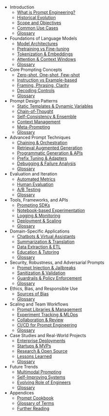 * Introduction
  * [What is Prompt Engineering?](01-introduction/1.1-what-is-prompt-engineering.md)
  * [Historical Evolution](01-introduction/1.2-historical-evolution-of-nlp-and-prompts.md)
  * [Scope and Objectives](01-introduction/1.3-scope-and-objectives-of-prompting.md)
  * [Common Use Cases](01-introduction/1.4-common-use-cases-success-stories.md)
  * [Glossary](01-introduction/glossary.md)
* Foundations of Language Models
  * [Model Architectures](02-foundations-of-language-models/2.1-model-architectures.md)
  * [Pretraining vs Fine-tuning](02-foundations-of-language-models/2.2-pretraining-vs-fine-tuning-vs-instruction-tuning.md)
  * [Tokenization & Embeddings](02-foundations-of-language-models/2.3-tokenization-embeddings-vector-spaces.md)
  * [Attention & Context Windows](02-foundations-of-language-models/2.4-attention-mechanisms-context-windows.md)
  * [Glossary](02-foundations-of-language-models/glossary.md)
* Core Prompting Concepts
  * [Zero-shot, One-shot, Few-shot](03-core-prompting-concepts/3.1-zero-shot-one-shot-and-few-shot-learning.md)
  * [Instruction vs Example-based](03-core-prompting-concepts/3.2-instruction-prompts-vs-example-based-prompts.md)
  * [Framing, Phrasing, Clarity](03-core-prompting-concepts/3.3-prompt-framing-phrasing-and-clarity.md)
  * [Decoding Controls](03-core-prompting-concepts/3.4-decoding-controls-temperature-top-k-top-p-beam-search.md)
  * [Glossary](03-core-prompting-concepts/glossary.md)
* Prompt Design Patterns
  * [Static Templates & Dynamic Variables](04-prompt-design-patterns/4.1-static-templates-and-dynamic-variables.md)
  * [Chain-of-Thought](04-prompt-design-patterns/4.2-chain-of-thought-and-step-by-step-reasoning.md)
  * [Self-Consistency & Ensemble](04-prompt-design-patterns/4.3-self-consistency-voting-and-ensemble-prompts.md)
  * [Context Management](04-prompt-design-patterns/4.4-context-management-and-window-optimization.md)
  * [Meta-Prompting](04-prompt-design-patterns/4.5-meta-prompting-and-higher-order-prompts.md)
  * [Glossary](04-prompt-design-patterns/glossary.md)
* Advanced Prompt Techniques
  * [Chaining & Orchestration](05-advanced-prompt-techniques/5.1-prompt-chaining-orchestration-and-pipelines.md)
  * [Retrieval Augmented Generation](05-advanced-prompt-techniques/5.2-retrieval-augmented-generation-and-memory.md)
  * [Programmatic Generation & APIs](05-advanced-prompt-techniques/5.3-programmatic-prompt-generation-and-apis.md)
  * [Prefix Tuning & Adapters](05-advanced-prompt-techniques/5.4-prefix-tuning-adapters-and-soft-prompts.md)
  * [Debugging & Failure Analysis](05-advanced-prompt-techniques/5.5-debugging-and-prompt-failure-analysis.md)
  * [Glossary](05-advanced-prompt-techniques/glossary.md)
* Evaluation and Iteration
  * [Automated Metrics](06-evaluation-and-iteration/6.1-automated-metrics-bleu-rouge-perplexity-embedding-similarity.md)
  * [Human Evaluation](06-evaluation-and-iteration/6.2-human-evaluation-criteria-surveys-feedback-loops.md)
  * [A/B Testing](06-evaluation-and-iteration/6.3-ab-testing-statistical-significance-control-experiments.md)
  * [Glossary](06-evaluation-and-iteration/glossary.md)
* Tools, Frameworks, and APIs
  * [Prompting SDKs](07-tools-frameworks-and-apis/7.1-prompting-sdks-langchain-prompt-toolkit-openai-sdk.md)
  * [Notebook-based Experimentation](07-tools-frameworks-and-apis/7.2-notebook-based-experimentation.md)
  * [Logging & Monitoring](07-tools-frameworks-and-apis/7.3-logging-monitoring-and-debugging-tools.md)
  * [Deployment & Scaling](07-tools-frameworks-and-apis/7.4-deployment-platforms-scaling-and-best-practices.md)
  * [Glossary](07-tools-frameworks-and-apis/glossary.md)
* Domain-Specific Applications
  * [Chatbots & Virtual Assistants](08-domain-specific-applications/8.1-chatbots-and-virtual-assistants.md)
  * [Summarization & Translation](08-domain-specific-applications/8.2-summarization-and-translation.md)
  * [Data Extraction & ETL](08-domain-specific-applications/8.3-data-extraction-classification-&-etl.md)
  * [Education & Tutoring](08-domain-specific-applications/8.4-education-tutoring-systems.md)
  * [Glossary](08-domain-specific-applications/glossary.md)
* Security, Robustness, and Adversarial Prompts
  * [Prompt Injection & Jailbreaks](09-security-robustness-and-adversarial-prompts/9.1-prompt-injection-and-jailbreaks.md)
  * [Sanitization & Validation](09-security-robustness-and-adversarial-prompts/9.2-sanitization-and-input-validation.md)
  * [Guardrails & Policy Enforcement](09-security-robustness-and-adversarial-prompts/9.3-guardrails-and-policy-enforcement.md)
  * [Glossary](09-security-robustness-and-adversarial-prompts/glossary.md)
* Ethics, Bias, and Responsible Use
  * [Sources of Bias](10-ethics-bias-and-responsible-use/10.1-sources-of-bias-in-data-and-prompts.md)
  * [Glossary](10-ethics-bias-and-responsible-use/glossary.md)
* Scaling and Team Workflows
  * [Prompt Libraries & Management](11-scaling-and-team-workflows/11.1-prompt-libraries-and-repository-management.md)
  * [Experiment Tracking & MLOps](11-scaling-and-team-workflows/11.2-experiment-tracking-and-mlops-integration.md)
  * [Collaboration & Review](11-scaling-and-team-workflows/11.3-collaboration-review-processes-and-code-quality.md)
  * [CI/CD for Prompt Engineering](11-scaling-and-team-workflows/11.4-ci-cd-for-prompt-engineering.md)
  * [Glossary](11-scaling-and-team-workflows/glossary.md)
* Case Studies and Real-World Projects
  * [Enterprise Deployments](12-case-studies-and-real-world-projects/12.1-enterprise-scale-deployments.md)
  * [Startups & MVPs](12-case-studies-and-real-world-projects/12.2-startups-and-mvps.md)
  * [Research & Open Source](12-case-studies-and-real-world-projects/12.3-research-projects-and-open-source-initiatives.md)
  * [Lessons Learned](12-case-studies-and-real-world-projects/12.4-lessons-learned-and-best-practices.md)
  * [Glossary](12-case-studies-and-real-world-projects/glossary.md)
* Future Trends
  * [Multimodal Prompting](13-future-trends/13.1-multimodal-prompting-text-vision-audio.md)
  * [Self-Improving Systems](13-future-trends/13.2-self-improving-and-autonomous-systems.md)
  * [Evolving Role of Engineers](13-future-trends/13.3-the-evolving-role-of-human-engineers.md)
  * [Glossary](13-future-trends/glossary.md)
* Appendices
  * [Prompt Cookbook](14-appendices/14.1-prompt-cookbook-templates-snippets-patterns.md)
  * [Glossary of Terms](14-appendices/14.2-glossary-of-terms-and-acronyms.md)
  * [Further Reading](14-appendices/14.3-further-reading-and-resources.md)
